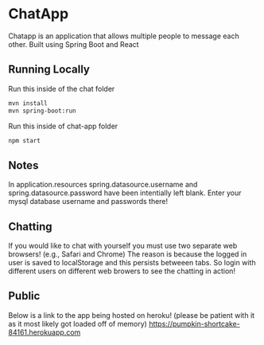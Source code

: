 # ChatApp

Chatapp is an application that allows multiple people to message each other. Built using Spring Boot and React

## Running Locally
Run this inside of the chat folder
```bash
mvn install
mvn spring-boot:run
```
Run this inside of chat-app folder
```bash
npm start
```


## Notes
In application.resources spring.datasource.username and spring.datasource.password have been intentially left blank. Enter your mysql database username and passwords there!

## Chatting
If you would like to chat with yourself you must use two separate web browsers! (e.g., Safari and Chrome) The reason is because the logged in user is saved to localStorage and this persists betweeen tabs. So login with different users on different web browers to see the chatting in action!

## Public 
Below is a link to the app being hosted on heroku! (please be patient with it as it most likely got loaded off of memory)
<a>https://pumpkin-shortcake-84161.herokuapp.com</a>
